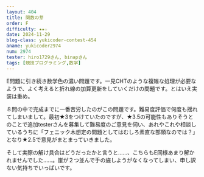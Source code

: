 ```yaml
---
layout: 404
title: 関数の芽
order: F
difficulty: ★★☆
date: 2024-11-29
blog-class: yukicoder-contest-454
aname: yukicoder2974
num: 2974
tester: hiro1729さん, binapさん
tags: [競技プログラミング,数学]
---
```


<p>
E問題に引き続き数学色の濃い問題です。一見CHTのような複雑な処理が必要なようで、よく考えると折れ線の加算更新をしていくだけの問題です。とはいえ実装は重め。
</p>
<p>
８問の中で完成までに一番苦労したのがこの問題です。難易度評価で何度も揺れてしまいまして。最初★3をつけていたのですが、★3.5の可能性もありそうとのことで追加testerさんを募集して難易度のご意見を伺い、あれやこれや相談しているうちに「フェニック木想定の問題としてはむしろ素直な部類なのでは？」となり★2.5で意見がまとまっていきました。
</p>
<p>
そして実際の解け具合はどうだったかと言うと……、こちらもE同様あまり解かれませんでした……。崖が２つ並んで手の施しようがなくなってしまい、申し訳ない気持ちでいっぱいです。
</p>
